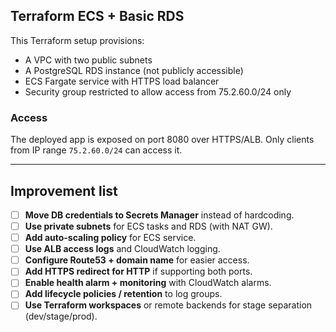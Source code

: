 
## Terraform ECS + Basic RDS

This Terraform setup provisions:
- A VPC with two public subnets
- A PostgreSQL RDS instance (not publicly accessible)
- ECS Fargate service with HTTPS load balancer
- Security group restricted to allow access from 75.2.60.0/24 only

### Access

The deployed app is exposed on port 8080 over HTTPS/ALB. 
Only clients from IP range `75.2.60.0/24` can access it.

---

## Improvement list

- [ ] **Move DB credentials to Secrets Manager** instead of hardcoding.
- [ ] **Use private subnets** for ECS tasks and RDS (with NAT GW).
- [ ] **Add auto-scaling policy** for ECS service.
- [ ] **Use ALB access logs** and CloudWatch logging.
- [ ] **Configure Route53 + domain name** for easier access.
- [ ] **Add HTTPS redirect for HTTP** if supporting both ports.
- [ ] **Enable health alarm + monitoring** with CloudWatch alarms.
- [ ] **Add lifecycle policies / retention** to log groups.
- [ ] **Use Terraform workspaces** or remote backends for stage separation (dev/stage/prod).
